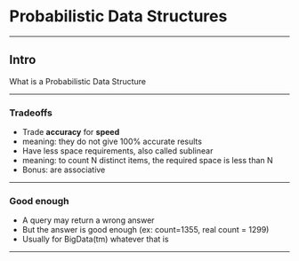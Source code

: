 # Probabilistic Data Structures

----

## Intro

What is a Probabilistic Data Structure


----

### Tradeoffs

* Trade **accuracy** for **speed** 
 * meaning: they do not give 100% accurate results <!-- .element: class="fragment" -->
* Have less space requirements, also called sublinear <!-- .element: class="fragment" -->
 * meaning: to count N distinct items, the required space is less than N <!-- .element: class="fragment" -->
* Bonus: are associative <!-- .element: class="fragment" -->

----

### Good enough

* A query may return a wrong answer <!-- .element: class="fragment" -->
 * But the answer is good enough (ex: count=1355, real count = 1299)
* Usually for BigData(tm) whatever that is <!-- .element: class="fragment" -->

---

